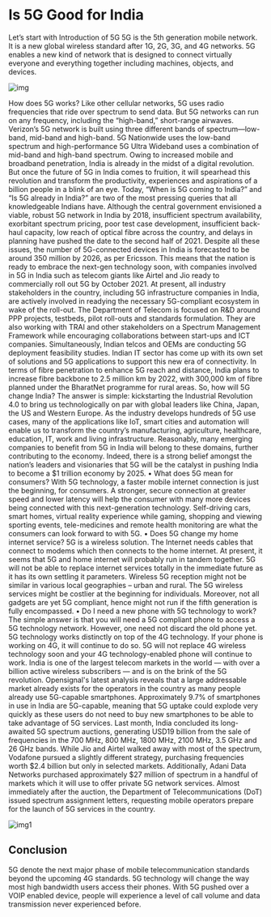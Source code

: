 # Is 5G Good for India 
Let’s start with Introduction of 5G 
5G is the 5th generation mobile network. It is a new global wireless standard after 1G, 2G, 3G, and 4G networks. 5G enables a new kind of network that is designed to connect virtually everyone and everything together including machines, objects, and devices.

![img](https://www.stl.tech/blog/wp-content/uploads/2020/11/Infographic1_5g_openran-1024x590.webp)

How does 5G works?
Like other cellular networks, 5G uses radio frequencies that ride over spectrum to send data. But 5G networks can run on any frequency, including the “high-band,” short-range airwaves.
Verizon’s 5G network is built using three different bands of spectrum—low-band, mid-band and high-band. 5G Nationwide uses the low-band spectrum and high-performance 5G Ultra Wideband uses a combination of mid-band and high-band spectrum.
Owing to increased mobile and broadband penetration, India is already in the midst of a digital revolution. But once the future of 5G in India comes to fruition, it will spearhead this revolution and transform the productivity, experiences and aspirations of a billion people in a blink of an eye.
Today, “When is 5G coming to India?” and “Is 5G already in India?” are two of the most pressing queries that all knowledgeable Indians have. Although the central government envisioned a viable, robust 5G network in India by 2018, insufficient spectrum availability, exorbitant spectrum pricing, poor test case development, insufficient back-haul capacity, low reach of optical fibre across the country, and delays in planning have pushed the date to the second half of 2021.
Despite all these issues, the number of 5G-connected devices in India is forecasted to be around 350 million by 2026, as per Ericsson. This means that the nation is ready to embrace the next-gen technology soon, with companies involved in 5G in India such as telecom giants like Airtel and Jio ready to commercially roll out 5G by October 2021.
At present, all industry stakeholders in the country, including 5G infrastructure companies in India, are actively involved in readying the necessary 5G-compliant ecosystem in wake of the roll-out. The Department of Telecom is focused on R&D around PPP projects, testbeds, pilot roll-outs and standards formulation. They are also working with TRAI and other stakeholders on a Spectrum Management Framework while encouraging collaborations between start-ups and ICT companies. Simultaneously, Indian telcos and OEMs are conducting 5G deployment feasibility studies. Indian IT sector has come up with its own set of solutions and 5G applications to support this new era of connectivity. In terms of fibre penetration to enhance 5G reach and distance, India plans to increase fibre backbone to 2.5 million km by 2022, with 300,000 km of fibre planned under the BharatNet programme for rural areas. 
So, how will 5G change India?
The answer is simple: kickstarting the Industrial Revolution 4.0 to bring us technologically on par with global leaders like China, Japan, the US and Western Europe. As the industry develops hundreds of 5G use cases, many of the applications like IoT, smart cities and automation will enable us to transform the country’s manufacturing, agriculture, healthcare, education, IT, work and living infrastructure. Reasonably, many emerging companies to benefit from 5G in India will belong to these domains, further contributing to the economy. Indeed, there is a strong belief amongst the nation’s leaders and visionaries that 5G will be the catalyst in pushing India to become a $1 trillion economy by 2025.
•	What does 5G mean for consumers?
With 5G technology, a faster mobile internet connection is just the beginning, for consumers. A stronger, secure connection at greater speed and lower latency will help the consumer with many more devices being connected with this next-generation technology. Self-driving cars, smart homes, virtual reality experience while gaming, shopping and viewing sporting events, tele-medicines and remote health monitoring are what the consumers can look forward to with 5G.
•	Does 5G change my home internet service?
5G is a wireless solution. The Internet needs cables that connect to modems which then connects to the home internet. At present, it seems that 5G and home internet will probably run in tandem together. 5G will not be able to replace internet services totally in the immediate future as it has its own settling it parameters.
Wireless 5G reception might not be similar in various local geographies – urban and rural. The 5G wireless services might be costlier at the beginning for individuals. Moreover, not all gadgets are yet 5G compliant, hence might not run if the fifth generation is fully encompassed.
•	Do I need a new phone with 5G technology to work?
The simple answer is that you will need a 5G compliant phone to access a 5G technology network. However, one need not discard the old phone yet. 5G technology works distinctly on top of the 4G technology. If your phone is working on 4G, it will continue to do so. 5G will not replace 4G wireless technology soon and your 4G technology-enabled phone will continue to work.
India is one of the largest telecom markets in the world — with over a billion active wireless subscribers — and is on the brink of the 5G revolution. Opensignal's latest analysis reveals that a large addressable market already exists for the operators in the country as many people already use 5G-capable smartphones. Approximately 9.7% of smartphones in use in India are 5G-capable, meaning that 5G uptake could explode very quickly as these users do not need to buy new smartphones to be able to take advantage of 5G services.
Last month, India concluded its long-awaited 5G spectrum auctions, generating USD19 billion from the sale of frequencies in the 700 MHz, 800 MHz, 1800 MHz, 2100 MHz, 3.5 GHz and 26 GHz bands. While Jio and Airtel walked away with most of the spectrum, Vodafone pursued a slightly different strategy,  purchasing frequencies worth $2.4 billion but only in selected markets. Additionally, Adani Data Networks purchased approximately $27 million of spectrum in a handful of markets which it will use to offer private 5G network services. Almost immediately after the auction, the Department of Telecommunications (DoT) issued spectrum assignment letters, requesting mobile operators prepare for the launch of 5G services in the country.

![img1](https://www.stl.tech/blog/wp-content/uploads/2020/11/Infographic-_2_5g_openran-1024x627.webp)

## **Conclusion**


5G denote the next major phase of mobile telecommunication standards beyond the upcoming 4G standards. 5G technology will change the way most high bandwidth users access their phones. With 5G pushed over a VOIP enabled device, people will experience a level of call volume and data transmission never experienced before.